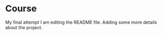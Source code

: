 # Course
My final attempt
I am editing the README file. Adding some more details about the project.
